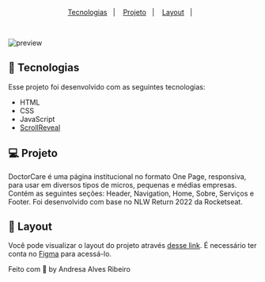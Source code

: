 <p align="center">
  <a href="#-tecnologias">Tecnologias</a>&nbsp;&nbsp;&nbsp;|&nbsp;&nbsp;&nbsp;
  <a href="#-projeto">Projeto</a>&nbsp;&nbsp;&nbsp;|&nbsp;&nbsp;&nbsp;
  <a href="#-layout">Layout</a>&nbsp;&nbsp;&nbsp;|&nbsp;&nbsp;&nbsp;
</p>

<br>

![preview](https://user-images.githubusercontent.com/94997593/172490241-13df3150-bf1b-49fc-84ef-c8d431345f67.jpg)


## 🚀 Tecnologias

Esse projeto foi desenvolvido com as seguintes tecnologias:

- HTML
- CSS
- JavaScript
- [ScrollReveal](https://scrollrevealjs.org/)

## 💻 Projeto

DoctorCare é uma página institucional no formato One Page, responsiva, para usar em diversos tipos de micros, pequenas e médias empresas. Contém as seguintes seções: Header, Navigation, Home, Sobre, Serviços e Footer. Foi desenvolvido com base no NLW Return 2022 da Rocketseat.

## 🔖 Layout

Você pode visualizar o layout do projeto através [desse link](https://www.figma.com/community/file/1102912263666619803). É necessário ter conta no [Figma](https://figma.com) para acessá-lo.

Feito com 💜 by Andresa Alves Ribeiro
